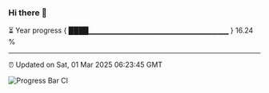 ### Hi there 👋

⏳ Year progress { ████▁▁▁▁▁▁▁▁▁▁▁▁▁▁▁▁▁▁▁▁▁▁▁▁▁▁ } 16.24 %

---

⏰ Updated on Sat, 01 Mar 2025 06:23:45 GMT

![Progress Bar CI](https://github.com/liununu/liununu/workflows/Progress%20Bar%20CI/badge.svg)
